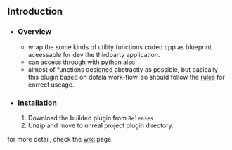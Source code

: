 ## Introduction
* ### Overview  
  * wrap the some kinds of utility functions coded cpp as blueprint aceessable for dev the thirdparty application.
  * can access through with python also.
  * almost of functions designed abstractly as possible, but basically this plugin based on dofala work-flow. so should follow the [rules](./Documents/Rules/Rules "please check the documents") for correct useage.
* ### Installation  
  1. Download the builded plugin from `Releases`
  2. Unzip and move to unreal project plugin directory.

for more detail, check the [wiki](../../wiki/Home) page.